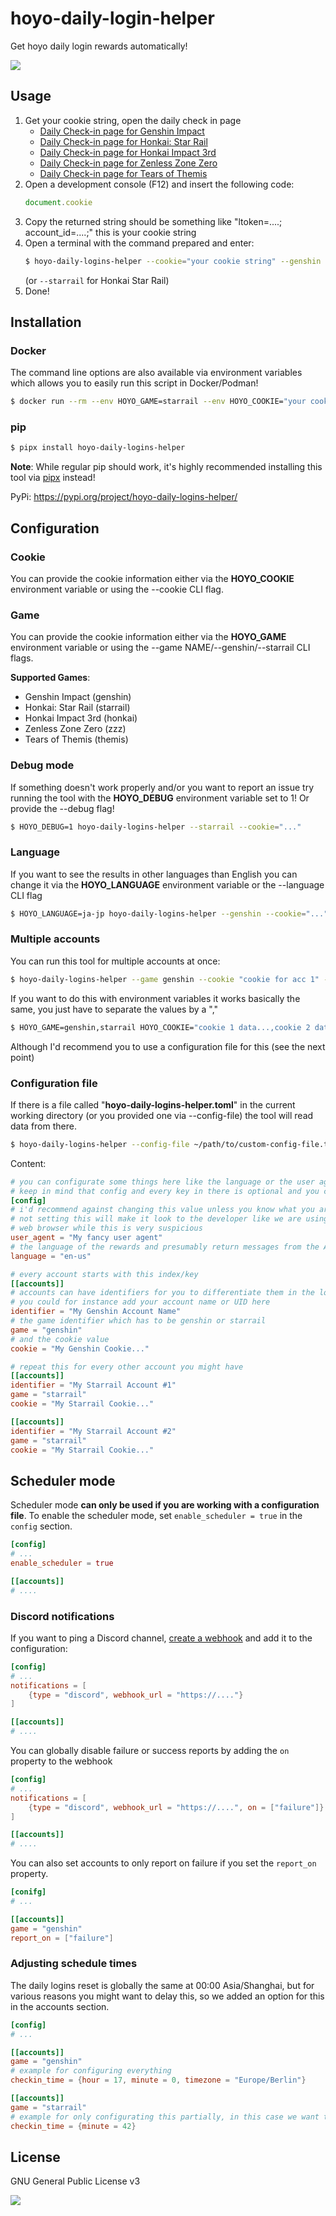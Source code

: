 # hoyo-daily-login-helper

Get hoyo daily login rewards automatically!

![](https://i.imgur.com/LiWb3EG.png)

## Usage

1. Get your cookie string, open the daily check in page
   * [Daily Check-in page for Genshin Impact](https://act.hoyolab.com/ys/event/signin-sea-v3/index.html?act_id=e202102251931481)
   * [Daily Check-in page for Honkai: Star Rail](https://act.hoyolab.com/bbs/event/signin/hkrpg/index.html?act_id=e202303301540311)
   * [Daily Check-in page for Honkai Impact 3rd](https://act.hoyolab.com/bbs/event/signin-bh3/index.html?act_id=e202110291205111)
   * [Daily Check-in page for Zenless Zone Zero](https://act.hoyolab.com/bbs/event/signin/zzz/index.html?act_id=e202406031448091)
   * [Daily Check-in page for Tears of Themis](https://act.hoyolab.com/bbs/event/signin/nxx/index.html?act_id=e202202281857121)
2. Open a development console (F12) and insert the following code:
    ```javascript
    document.cookie
    ```
3. Copy the returned string should be something like "ltoken=....; account_id=....;" this is your cookie string
4. Open a terminal with the command prepared and enter:
    ```bash
    $ hoyo-daily-logins-helper --cookie="your cookie string" --genshin
    ```
   (or ``--starrail`` for Honkai Star Rail)
5. Done!

## Installation

### Docker

The command line options are also available via environment variables which
allows you to easily run this script in Docker/Podman!

```bash
$ docker run --rm --env HOYO_GAME=starrail --env HOYO_COOKIE="your cookie string" quay.io/atomicptr/hoyo-daily-logins-helper
```

### pip

```bash
$ pipx install hoyo-daily-logins-helper
```

**Note**: While regular pip should work, it's highly recommended installing this
tool via [pipx](https://pypa.github.io/pipx/) instead!

PyPi: https://pypi.org/project/hoyo-daily-logins-helper/


## Configuration

### Cookie

You can provide the cookie information either via the **HOYO_COOKIE** environment variable or using the --cookie CLI flag.

### Game

You can provide the cookie information either via the **HOYO_GAME** environment variable or using the --game NAME/--genshin/--starrail CLI flags.

**Supported Games**:
* Genshin Impact (genshin)
* Honkai: Star Rail (starrail)
* Honkai Impact 3rd (honkai)
* Zenless Zone Zero (zzz)
* Tears of Themis (themis)

### Debug mode

If something doesn't work properly and/or you want to report an issue try running the tool with the **HOYO_DEBUG** environment variable set to 1! Or provide the --debug flag!

```bash
$ HOYO_DEBUG=1 hoyo-daily-logins-helper --starrail --cookie="..."
```

### Language

If you want to see the results in other languages than English you can change it via the **HOYO_LANGUAGE** environment variable or the --language CLI flag

```bash
$ HOYO_LANGUAGE=ja-jp hoyo-daily-logins-helper --genshin --cookie="..."
```

### Multiple accounts

You can run this tool for multiple accounts at once:

```bash
$ hoyo-daily-logins-helper --game genshin --cookie "cookie for acc 1" --game starrail --cookie "cookie for acc 2"
```

If you want to do this with environment variables it works basically the same, you just have to separate the values by a ","

```bash
$ HOYO_GAME=genshin,starrail HOYO_COOKIE="cookie 1 data...,cookie 2 data..." hoyo-daily-logins-helper
```

Although I'd recommend you to use a configuration file for this (see the next point)

### Configuration file

If there is a file called "**hoyo-daily-logins-helper.toml**" in the current working directory (or you provided one via --config-file) the tool will read data from there.

```bash
$ hoyo-daily-logins-helper --config-file ~/path/to/custom-config-file.toml
```

Content:

```toml
# you can configurate some things here like the language or the user agent
# keep in mind that config and every key in there is optional and you can omit it
[config]
# i'd recommend against changing this value unless you know what you are doing
# not setting this will make it look to the developer like we are using a normal
# web browser while this is very suspicious
user_agent = "My fancy user agent"
# the language of the rewards and presumably return messages from the API
language = "en-us"

# every account starts with this index/key 
[[accounts]]
# accounts can have identifiers for you to differentiate them in the logs
# you could for instance add your account name or UID here
identifier = "My Genshin Account Name"
# the game identifier which has to be genshin or starrail
game = "genshin"
# and the cookie value
cookie = "My Genshin Cookie..."

# repeat this for every other account you might have
[[accounts]]
identifier = "My Starrail Account #1"
game = "starrail"
cookie = "My Starrail Cookie..."

[[accounts]]
identifier = "My Starrail Account #2"
game = "starrail"
cookie = "My Starrail Cookie..."
```

## Scheduler mode

Scheduler mode **can only be used if you are working with a configuration file**. To
enable the scheduler mode, set ``enable_scheduler = true`` in the `config` section.

```toml
[config]
# ...
enable_scheduler = true

[[accounts]]
# ....
```

### Discord notifications

If you want to ping a Discord channel, [create a webhook](https://support.discord.com/hc/en-us/articles/228383668-Intro-to-Webhooks) and add it to the configuration:

```toml
[config]
# ...
notifications = [
    {type = "discord", webhook_url = "https://...."}
]

[[accounts]]
# ....
```

You can globally disable failure or success reports by adding the ```on``` property to the webhook

```toml
[config]
# ...
notifications = [
    {type = "discord", webhook_url = "https://....", on = ["failure"]}
]

[[accounts]]
# ....
```

You can also set accounts to only report on failure if you set the ```report_on``` property.

```toml
[conifg]
# ...

[[accounts]]
game = "genshin"
report_on = ["failure"]
```

### Adjusting schedule times

The daily logins reset is globally the same at 00:00 Asia/Shanghai, but for various
reasons you might want to delay this, so we added an option for this in the accounts section.

```toml
[config]
# ...

[[accounts]]
game = "genshin"
# example for configuring everything
checkin_time = {hour = 17, minute = 0, timezone = "Europe/Berlin"}

[[accounts]]
game = "starrail"
# example for only configurating this partially, in this case we want to have the script run at 00:42
checkin_time = {minute = 42}
```

## License

GNU General Public License v3

![](https://www.gnu.org/graphics/gplv3-127x51.png)